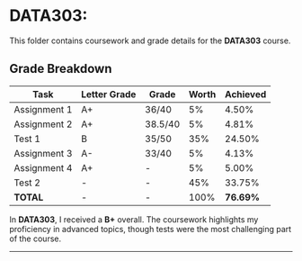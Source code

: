 # DATA303: 

This folder contains coursework and grade details for the **DATA303** course.

## Grade Breakdown

| Task            | Letter Grade | Grade      | Worth  | Achieved |
|-----------------|--------------|------------|--------|----------|
| Assignment 1    | A+           | 36/40      | 5%     | 4.50%    |
| Assignment 2    | A+           | 38.5/40    | 5%     | 4.81%    |
| Test 1          | B            | 35/50      | 35%    | 24.50%   |
| Assignment 3    | A-           | 33/40      | 5%     | 4.13%    |
| Assignment 4    | A+           | -          | 5%     | 5.00%    |
| Test 2          | -            | -          | 45%    | 33.75%   |
| **TOTAL**       | -            | -          | 100%   | **76.69%** |

In **DATA303**, I received a **B+** overall. The coursework highlights my proficiency in advanced topics, though tests were the most challenging part of the course.

---

